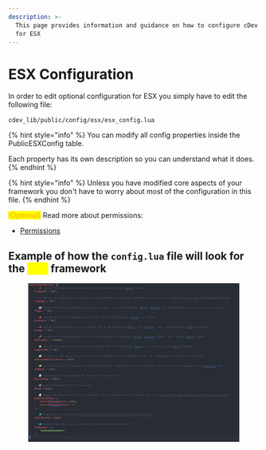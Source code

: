 ```yaml
---
description: >-
  This page provides information and guidance on how to configure cDev Library
  for ESX
---
```


# ESX Configuration

In order to edit optional configuration for ESX you simply have to edit the following file:

```
cdev_lib/public/config/esx/esx_config.lua
```

{% hint style="info" %}
You can modify all config properties inside the PublicESXConfig table.

Each property has its own description so you can understand what it does.
{% endhint %}

{% hint style="info" %}
Unless you have modified core aspects of your framework you don't have to worry about most of the configuration in this file.
{% endhint %}

<mark style="color:orange;">(Optional)</mark> Read more about permissions:

* [Permissions](permissions.md)

## Example of how the `config.lua` file will look for the <mark style="color:yellow;">ESX</mark> framework

<figure><img src="../../.gitbook/assets/Lib Config.png" alt=""><figcaption></figcaption></figure>
